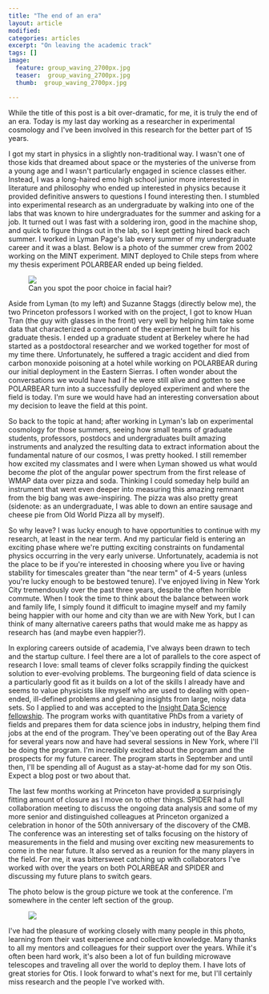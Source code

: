 ```yaml
---
title: "The end of an era"
layout: article
modified:
categories: articles
excerpt: "On leaving the academic track"
tags: []
image:
  feature: group_waving_2700px.jpg
  teaser:  group_waving_2700px.jpg
  thumb:  group_waving_2700px.jpg

---
```


While the title of this post is a bit over-dramatic, for me, it is truly the end of an era. Today is my last day working as a researcher in experimental cosmology and I've been involved in this research for the better part of 15 years.

I got my start in physics in a slightly non-traditional way. I wasn't one of those kids that dreamed about space or the mysteries of the universe from a young age and I wasn't particularly engaged in science classes either. Instead, I was a long-haired emo high school junior more interested in literature and philosophy who ended up interested in physics because it provided definitive answers to questions I found interesting then. I stumbled into experimental research as an undergraduate by walking into one of the labs that was known to hire undergraduates for the summer and asking for a job. It turned out I was fast with a soldering iron, good in the machine shop, and quick to figure things out in the lab, so I kept getting hired back each summer. I worked in Lyman Page's lab every summer of my undergraduate career and it was a blast. Below is a photo of the summer crew from 2002 working on the MINT experiment. MINT deployed to Chile steps from where my thesis experiment POLARBEAR ended up being fielded.

<figure>
        <a href="{{ site.url }}/images/minggroup.jpg"><img src="{{ site.url }}/images/mintgroup.jpg"></a>
        <figcaption> Can you spot the poor choice in facial hair?</figcaption>
</figure>

Aside from Lyman (to my left) and Suzanne Staggs (directly below me), the two Princeton professors I worked with on the project, I got to know Huan Tran (the guy with glasses in the front) very well by helping him take some data that characterized a component of the experiment he built for his graduate thesis. I ended up a graduate student at Berkeley where he had started as a postdoctoral researcher and we worked together for most of my time there. Unfortunately, he suffered a tragic accident and died from carbon monoxide poisoning at a hotel while working on POLARBEAR during our initial deployment in the Eastern Sierras. I often wonder about the conversations we would have had if he were still alive and gotten to see POLARBEAR turn into a successfully deployed experiment and where the field is today. I'm sure we would have had an interesting conversation about my decision to leave the field at this point.

So back to the topic at hand; after working in Lyman's lab on experimental cosmology for those summers, seeing how small teams of graduate students, professors, postdocs and undergraduates built amazing instruments and analyzed the resulting data to extract information about the fundamental nature of our cosmos, I was pretty hooked. I still remember how excited my classmates and I were when Lyman showed us what would become *the* plot of the angular power spectrum from the first release of WMAP data over pizza and soda. Thinking I could someday help build an instrument that went even deeper into measuring this amazing remnant from the big bang was awe-inspiring. The pizza was also pretty great (sidenote: as an undergraduate, I was able to down an entire sausage and cheese pie from Old World Pizza all by myself).

So why leave? I was lucky enough to have opportunities to continue with my research, at least in the near term. And my particular field is entering an exciting phase where we're putting exciting constraints on fundamental physics occurring in the very early universe. Unfortunately, academia is not the place to be if you're interested in choosing where you live or having stability for timescales greater than "the near term" of 4-5 years (unless you're lucky enough to be bestowed tenure). I've enjoyed living in New York City tremendously over the past three years, despite the often horrible commute. When I took the time to think about the balance between work and family life, I simply found it difficult to imagine myself and my family being happier with our home and city than we are with New York, but I can think of many alternative careers paths that would make me as happy as research has (and maybe even happier?).

In exploring careers outside of academia, I've always been drawn to tech and the startup culture. I feel there are a lot of parallels to the core aspect of research I love: small teams of clever folks scrappily finding the quickest solution to ever-evolving problems. The burgeoning field of data science is a particularly good fit as it builds on a lot of the skills I already have and seems to value physicists like myself who are used to dealing with open-ended, ill-defined problems and gleaning insights from large, noisy data sets. So I applied to and was accepted to the [Insight Data Science fellowship](http://insightdatascience.com). The program works with quantitative PhDs from a variety of fields and prepares them for data science jobs in industry, helping them find jobs at the end of the program. They've been operating out of the Bay Area for several years now and have had several sessions in New York, where I'll be doing the program. I'm incredibly excited about the program and the prospects for my future career. The program starts in September and until then, I'll be spending all of August as a stay-at-home dad for my son Otis. Expect a blog post or two about that.

The last few months working at Princeton have provided a surprisingly fitting amount of closure as I move on to other things. SPIDER had a full collaboration meeting to discuss the ongoing data analysis and some of my more senior and distinguished colleagues at Princeton organized a celebration in honor of the 50th anniversary of the discovery of the CMB. The conference was an interesting set of talks focusing on the history of measurements in the field and musing over exciting new measurements to come in the near future. It also served as a reunion for the many players in the field. For me, it was bittersweet catching up with collaborators I've worked with over the years on both POLARBEAR and SPIDER and discussing my future plans to switch gears.

The photo below is the group picture we took at the conference. I'm somewhere in the center left section of the group.
<figure>
        <a href="{{ site.url }}/images/group_waving_2700px.jpg"><img src="{{ site.url }}/images/group_waving_2700px.jpg"></a>
        <figcaption>  </figcaption>
</figure>

I've had the pleasure of working closely with many people in this photo, learning from their vast experience and collective knowledge. Many thanks to all my mentors and colleagues for their support over the years. While it's often been hard work, it's also been a lot of fun building microwave telescopes and traveling all over the world to deploy them. I have lots of great stories for Otis. I look forward to what's next for me, but I'll certainly miss research and the people I've worked with. 
